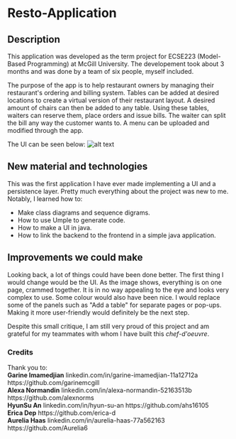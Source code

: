 <h1>Resto-Application</h1>

<h2>Description</h2>
<p> This application was developed as the term project for ECSE223 (Model-Based Programming) at McGill University. The developement took about 3 months and was done by a team of six people, myself included. </p>
<p> The purpose of the app is to help restaurant owners by managing their restaurant's ordering and billing system. Tables can be added at desired locations to create a virtual version of their restaurant layout. A desired amount of chairs can then be added to any table. Using these tables, waiters can reserve them, place orders and issue bills. The waiter can split the bill any way the customer wants to. A menu can be uploaded and modified through the app. </p>

The UI can be seen below:
![alt text](https://raw.githubusercontent.com/rog22rz/Resto-Application/master/UI.png)

<h2>New material and technologies</h2>
<p>This was the first application I have ever made implementing a UI and a persistence layer. Pretty much everything about the project was new to me. Notably, I learned how to:
<ul>
  <li>Make class diagrams and sequence digrams.</li>
  <li>How to use Umple to generate code. </li>
  <li>How to make a UI in java. </li>
  <li>How to link the backend to the frontend in a simple java application.</li>
</ul>

</p>

<h2>Improvements we could make</h2>
<p>Looking back, a lot of things could have been done better. The first thing I would change would be the UI. As the image shows, everything is on one page, crammed together. It is in no way appealing to the eye and looks very complex to use. Some colour would also have been nice. I would replace some of the panels such as "Add a table" for separate pages or pop-ups. Making it more user-friendly would definitely be the next step. </p>

<p>Despite this small critique, I am still very proud of this project and am grateful for my teammates with whom I have built this <i>chef-d'oeuvre</i>.</p>

<h3>Credits</h3>
<p> Thank you to: <br>
  <b>Garine Imamedjian</b> linkedin.com/in/garine-imamedjian-11a12712a https://github.com/garinemcgill <br>
  <b>Alexa Normandin</b> linkedin.com/in/alexa-normandin-52163513b https://github.com/alexnorms <br>
  <b>HyunSu An</b> linkedin.com/in/hyun-su-an  https://github.com/ahs16105 <br>
  <b>Erica Dep</b> https://github.com/erica-d <br>
  <b>Aurelia Haas</b> linkedin.com/in/aurelia-haas-77a562163 https://github.com/Aurelia6 <br>
</p>
